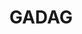 ---
layout: page
title: GADAG
description: A Genetic Algorithm for learning Directed Acyclic Graphs
img: /assets/img/croisement.png
redirect: https://cran.r-project.org/web/packages/GADAG/index.html
importance: 3
category: R-package
---